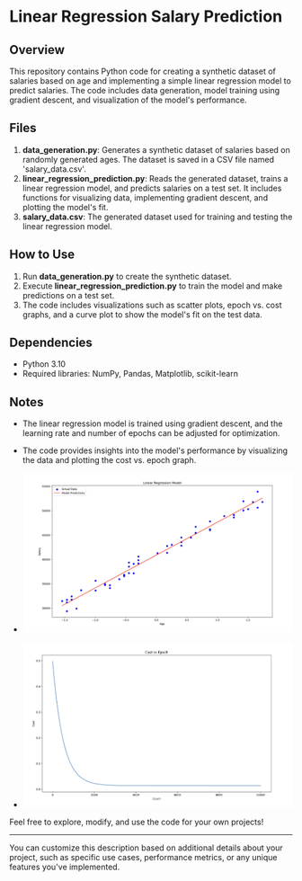 # Linear Regression Salary Prediction

## Overview
This repository contains Python code for creating a synthetic dataset of salaries based on age and implementing a simple linear regression model to predict salaries. The code includes data generation, model training using gradient descent, and visualization of the model's performance.

## Files
1. **data_generation.py**: Generates a synthetic dataset of salaries based on randomly generated ages. The dataset is saved in a CSV file named 'salary_data.csv'.
2. **linear_regression_prediction.py**: Reads the generated dataset, trains a linear regression model, and predicts salaries on a test set. It includes functions for visualizing data, implementing gradient descent, and plotting the model's fit.
3. **salary_data.csv**: The generated dataset used for training and testing the linear regression model.

## How to Use
1. Run **data_generation.py** to create the synthetic dataset.
2. Execute **linear_regression_prediction.py** to train the model and make predictions on a test set.
3. The code includes visualizations such as scatter plots, epoch vs. cost graphs, and a curve plot to show the model's fit on the test data.

## Dependencies
- Python 3.10
- Required libraries: NumPy, Pandas, Matplotlib, scikit-learn

## Notes
- The linear regression model is trained using gradient descent, and the learning rate and number of epochs can be adjusted for optimization.
- The code provides insights into the model's performance by visualizing the data and plotting the cost vs. epoch graph.

- ![Alt Text](Salary_prediction.png)
- ![Alt Text](epoch_vs_cost.png)


Feel free to explore, modify, and use the code for your own projects!

---

You can customize this description based on additional details about your project, such as specific use cases, performance metrics, or any unique features you've implemented.
